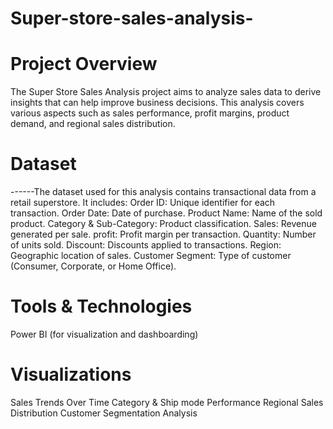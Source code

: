 # Super-store-sales-analysis-

# Project Overview
The Super Store Sales Analysis project aims to analyze sales data to derive insights that can help improve business decisions. This analysis covers various aspects such as sales performance, profit margins, product demand, and regional sales distribution.

# Dataset
------The dataset used for this analysis contains transactional data from a retail superstore. It includes:
Order ID: Unique identifier for each transaction.
Order Date: Date of purchase.
Product Name: Name of the sold product.
Category & Sub-Category: Product classification.
Sales: Revenue generated per sale.
profit: Profit margin per transaction.
Quantity: Number of units sold.
Discount: Discounts applied to transactions.
Region: Geographic location of sales.
Customer Segment: Type of customer (Consumer, Corporate, or Home Office).

# Tools & Technologies
Power BI (for visualization and dashboarding)

# Visualizations
Sales Trends Over Time 
Category & Ship mode Performance 
Regional Sales Distribution 
Customer Segmentation Analysis











